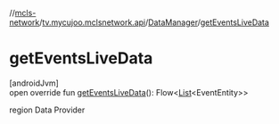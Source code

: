 //[mcls-network](../../../index.md)/[tv.mycujoo.mclsnetwork.api](../index.md)/[DataManager](index.md)/[getEventsLiveData](get-events-live-data.md)

# getEventsLiveData

[androidJvm]\
open override fun [getEventsLiveData](get-events-live-data.md)(): Flow&lt;[List](https://kotlinlang.org/api/latest/jvm/stdlib/kotlin.collections/-list/index.html)&lt;EventEntity&gt;&gt;

region Data Provider
